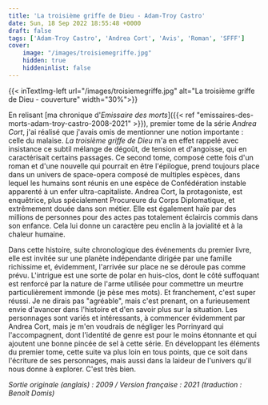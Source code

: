 ```yaml
---
title: 'La troisième griffe de Dieu - Adam-Troy Castro'
date: Sun, 18 Sep 2022 18:55:48 +0000
draft: false
tags: ['Adam-Troy Castro', 'Andrea Cort', 'Avis', 'Roman', 'SFFF']
cover: 
    image: "/images/troisiemegriffe.jpg"
    hidden: true
    hiddeninlist: false
---
```


{{< inTextImg-left url="/images/troisiemegriffe.jpg" alt="La troisième griffe de Dieu - couverture" width="30%">}}

En relisant [ma chronique d'_Emissaire des morts_]({{< ref "emissaires-des-morts-adam-troy-castro-2008-2021" >}}), premier tome de la série _Andrea Cort_, j'ai réalisé que j'avais omis de mentionner une notion importante : celle du malaise. _La troisième griffe de Dieu_ m'a en effet rappelé avec insistance ce subtil mélange de dégoût, de tension et d'angoisse, qui en caractérisait certains passages. Ce second tome, composé cette fois d'un roman et d'une nouvelle qui pourrait en être l'épilogue, prend toujours place dans un univers de space-opera composé de multiples espèces, dans lequel les humains sont réunis en une espèce de Confédération instable apparenté à un enfer ultra-capitaliste. Andrea Cort, la protagoniste, est enquêtrice, plus spécialement Procureure du Corps Diplomatique, et extrêmement douée dans son métier. Elle est également haïe par des millions de personnes pour des actes pas totalement éclaircis commis dans son enfance. Cela lui donne un caractère peu enclin à la jovialité et à la chaleur humaine.

Dans cette histoire, suite chronologique des événements du premier livre, elle est invitée sur une planète indépendante dirigée par une famille richissime et, évidemment, l'arrivée sur place ne se déroule pas comme prévu. L'intrigue est une sorte de polar en huis-clos, dont le côté suffoquant est renforcé par la nature de l'arme utilisée pour commettre un meurtre particulièrement immonde (je pèse mes mots). Et franchement, c'est super réussi. Je ne dirais pas "agréable", mais c'est prenant, on a furieusement envie d'avancer dans l'histoire et d'en savoir plus sur la situation. Les personnages sont variés et intéressants, à commencer évidemment par Andrea Cort, mais je m'en voudrais de négliger les Porrinyard qui l'accompagnent, dont l'identité de genre est pour le moins étonnante et qui ajoutent une bonne pincée de sel à cette série. En développant les éléments du premier tome, cette suite va plus loin en tous points, que ce soit dans l'écriture de ses personnages, mais aussi dans la laideur de l'univers qu'il nous donne à explorer. C'est très bien.

_Sortie originale (anglais) : 2009 / Version française : 2021 (traduction : Benoît Domis)_